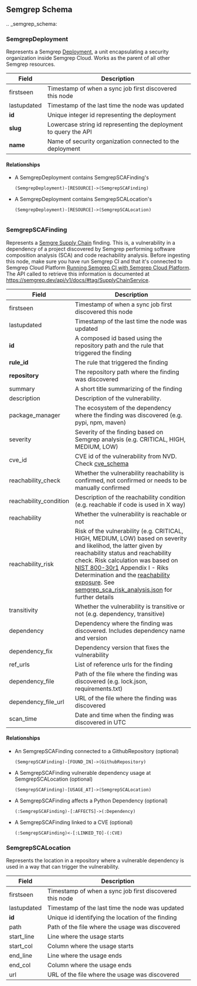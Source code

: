 ## Semgrep Schema

.. _semgrep_schema:

### SemgrepDeployment

Represents a Semgrep [Deployment](https://semgrep.dev/api/v1/docs/#tag/Deployment), a unit encapsulating a security organization inside Semgrep Cloud. Works as the parent of all other Semgrep resources.

| Field | Description |
|-------|--------------|
| firstseen | Timestamp of when a sync job first discovered this node  |
| lastupdated | Timestamp of the last time the node was updated |
| **id** | Unique integer id representing the deployment |
| **slug** | Lowercase string id representing the deployment to query the API |
| **name** | Name of security organization connected to the deployment |

#### Relationships

- A SemgrepDeployment contains SemgrepSCAFinding's

    ```
    (SemgrepDeployment)-[RESOURCE]->(SemgrepSCAFinding)
    ```

- A SemgrepDeployment contains SemgrepSCALocation's


    ```
    (SemgrepDeployment)-[RESOURCE]->(SemgrepSCALocation)
    ```

    ```

### SemgrepSCAFinding

Represents a [Semgre Supply Chain](https://semgrep.dev/docs/semgrep-supply-chain/overview/) finding. This is, a vulnerability in a dependency of a project discovered by Semgrep performing software composition analysis (SCA) and code reachability analysis. Before ingesting this node, make sure you have run Semgrep CI and that it's connected to Semgrep Cloud Platform [Running Semgrep CI with Semgrep Cloud Platform](https://semgrep.dev/docs/semgrep-ci/running-semgrep-ci-with-semgrep-cloud-platform/). The API called to retrieve this information is documented at https://semgrep.dev/api/v1/docs/#tag/SupplyChainService.

| Field | Description |
|-------|--------------|
| firstseen | Timestamp of when a sync job first discovered this node  |
| lastupdated | Timestamp of the last time the node was updated |
| **id** | A composed id based using the repository path and the rule that triggered the finding |
| **rule_id** | The rule that triggered the finding |
| **repository** | The repository path where the finding was discovered |
| summary | A short title summarizing of the finding |
| description | Description of the vulnerability. |
| package_manager | The ecosystem of the dependency where the finding was discovered (e.g. pypi, npm, maven) |
| severity | Severity of the finding based on Semgrep analysis (e.g. CRITICAL, HIGH, MEDIUM, LOW) |
| cve_id | CVE id of the vulnerability from NVD. Check [cve_schema](../cve/schema.md) |
| reachability_check | Whether the vulnerability reachability is confirmed, not confirmed or needs to be manually confirmed |
| reachability_condition | Description of the reachability condition (e.g. reachable if code is used in X way) |
| reachability | Whether the vulnerability is reachable or not |
| reachability_risk | Risk of the vulnerability (e.g. CRITICAL, HIGH, MEDIUM, LOW) based on severity and likelihod, the latter given by reachability status and reachability check. Risk calculation was based on [NIST 800-30r1](https://nvlpubs.nist.gov/nistpubs/legacy/sp/nistspecialpublication800-30r1.pdf) Appendix I - Riks Determination and the [reachability exposure](https://semgrep.dev/docs/semgrep-supply-chain/triage-and-remediation/#exposure-filters). See [semgrep_sca_risk_analysis.json](https://github.com/lyft/cartography/blob/master/cartography/data/jobs/scoped_analysis/semgrep_sca_risk_analysis.json) for further details |
| transitivity | Whether the vulnerability is transitive or not (e.g. dependency, transitive) |
| dependency | Dependency where the finding was discovered. Includes dependency name and version |
| dependency_fix | Dependency version that fixes the vulnerability |
| ref_urls | List of reference urls for the finding |
| dependency_file | Path of the file where the finding was discovered (e.g. lock.json, requirements.txt) |
| dependency_file_url | URL of the file where the finding was discovered |
| scan_time | Date and time when the finding was discovered in UTC |


#### Relationships

- An SemgrepSCAFinding connected to a GithubRepository (optional)

    ```
    (SemgrepSCAFinding)-[FOUND_IN]->(GithubRepository)
    ```

- A SemgrepSCAFinding vulnerable dependency usage at SemgrepSCALocation (optional)

    ```
    (SemgrepSCAFinding)-[USAGE_AT]->(SemgrepSCALocation)
    ```

- A SemgrepSCAFinding affects a Python Dependency (optional)

    ```
    (:SemgrepSCAFinding)-[:AFFECTS]->(:Dependency)
    ```

- A SemgrepSCAFinding linked to a CVE (optional)

    ```
    (:SemgrepSCAFinding)<-[:LINKED_TO]-(:CVE)
    ```


### SemgrepSCALocation

Represents the location in a repository where a vulnerable dependency is used in a way that can trigger the vulnerability.

| Field | Description |
|-------|--------------|
| firstseen | Timestamp of when a sync job first discovered this node  |
| lastupdated | Timestamp of the last time the node was updated |
| **id** | Unique id identifying the location of the finding |
| path | Path of the file where the usage was discovered |
| start_line | Line where the usage starts |
| start_col | Column where the usage starts |
| end_line | Line where the usage ends |
| end_col | Column where the usage ends |
| url | URL of the file where the usage was discovered |
